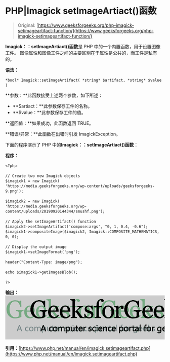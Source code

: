 # PHP|Imagick setImageArtiact()函数

> Original: [https://www.geeksforgeeks.org/php-imagick-setimageartifact-function/](https://www.geeksforgeeks.org/php-imagick-setimageartifact-function/)

**Imagick：：setImageArtiact()函数**是 PHP 中的一个内置函数，用于设置图像工件。 图像属性和图像工件之间的主要区别在于属性是公共的，而工件是私有的。

**语法：**

```
*bool* Imagick::setImageArtifact( *string* $artifact, *string* $value )
```

**参数：**此函数接受上述两个参数，如下所述：

*   **$artiact：**此参数保存工件的名称。
*   **$value：**此参数保存工件的值。

**返回值：**如果成功，此函数返回 TRUE。

**错误/异常：**此函数在出错时引发 ImagickException。

下面的程序演示了 PHP 中的**Imagick：：setImageArtiact()函数**：

**程序：**

```
<?php

// Create two new Imagick objects
$imagick1 = new Imagick(
'https://media.geeksforgeeks.org/wp-content/uploads/geeksforgeeks-9.png');

$imagick2 = new Imagick(
'https://media.geeksforgeeks.org/wp-content/uploads/20190920144344/smushf.png');

// Apply the setImageArtifact() function
$imagick2->setImageArtifact('compose:args', "0, 1, 0.4, -0.6");
$imagick1->compositeImage($imagick2, Imagick::COMPOSITE_MATHEMATICS, 0, 0);

// Display the output image
$imagick1->setImageFormat('png');

header("Content-Type: image/png");

echo $imagick1->getImagesBlob();

?>
```

**输出：**
![](img/18a2289dbfaf23daed4886a78d7b7e59.png)

**引用：**[https://www.php.net/manual/en/imagick.setimageartifact.php](https://www.php.net/manual/en/imagick.setimageartifact.php)